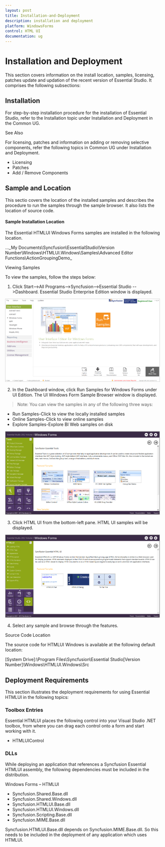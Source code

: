 ```yaml
---
layout: post
title: Installation-and-Deployment
description: installation and deployment
platform: WindowsForms
control: HTML UI
documentation: ug
---
```


# Installation and Deployment

This section covers information on the install location, samples, licensing, patches update and updation of the recent version of Essential Studio. It comprises the following subsections:

## Installation

For step-by-step installation procedure for the installation of Essential Studio, refer to the Installation topic under Installation and Deployment in the Common UG.



See Also

For licensing, patches and information on adding or removing selective components, refer the following topics in Common UG under Installation and Deployment.



* Licensing
* Patches
* Add / Remove Components



## Sample and Location



This sectio covers the location of the installed samples and describes the procedure to run the samples through the sample browser. It also lists the location of source code.



#### Sample Installation Location

The Essential HTMLUI Windows Forms samples are installed in the following location.



...\_My Documents\Syncfusion\EssentialStudio\Version Number\Windows\HTMLUI.Windows\Samples\Advanced Editor Functions\ActionGroupingDemo_

Viewing Samples

To view the samples, follow the steps below:



1. Click Start-->All Programs-->Syncfusion-->Essential Studio <version number> -->Dashboard. Essential Studio Enterprise Edition window is displayed.


![](Installation-and-Deployment_images/Installation-and-Deployment_img1.png)





2. In the Dashboard window, click Run Samples for Windows Forms under UI Edition. The UI Windows Form Sample Browser window is displayed.



> Note: You can view the samples in any of the following three ways:



* Run Samples-Click to view the locally installed samples
* Online Samples-Click to view online samples
* Explore Samples-Explore BI Web samples on disk



![](Installation-and-Deployment_images/Installation-and-Deployment_img3.png)


3. Click HTML UI from the bottom-left pane. HTML UI samples will be displayed.



![](Installation-and-Deployment_images/Installation-and-Deployment_img4.png)





4. Select any sample and browse through the features.



Source Code Location

The source code for HTMLUI Windows is available at the following default location:



[System Drive]:\Program Files\Syncfusion\Essential Studio\[Version Number]\Windows\HTMLUI.Windows\Src



## Deployment Requirements

This section illustrates the deployment requirements for using Essential HTMLUI in the following topics:



### Toolbox Entries

Essential HTMLUI places the following control into your Visual Studio .NET toolbox, from where you can drag each control onto a form and start working with it.



* HTMLUIControl



### DLLs

While deploying an application that references a Syncfusion Essential HTMLUI assembly, the following dependencies must be included in the distribution.



Windows Forms – HTMLUI



* Syncfusion.Shared.Base.dll
* Syncfusion.Shared.Windows.dll
* Syncfusion.HTMLUI.Base.dll
* Syncfusion.HTMLUI.Windows.dll
* Syncfusion.Scripting.Base.dll
* Syncfusion.MIME.Base.dll 


 Syncfusion.HTMLUI.Base.dll depends on Syncfusion.MIME.Base.dll. So this needs to be included in the deployment of any application which uses HTMLUI.

